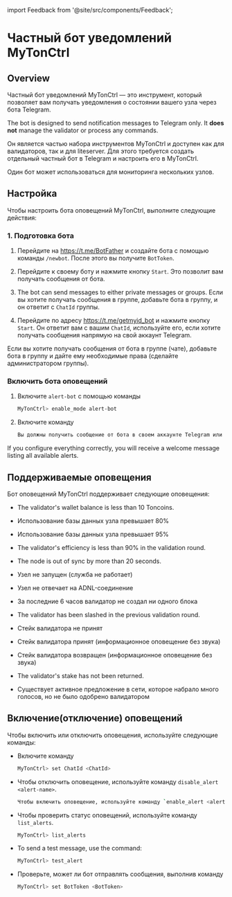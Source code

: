 import Feedback from '@site/src/components/Feedback';

# Частный бот уведомлений MyTonCtrl

## Overview

Частный бот уведомлений MyTonCtrl — это инструмент, который позволяет вам получать уведомления о состоянии вашего узла через бота Telegram.

The bot is designed to send notification messages to Telegram only. It **does not** manage the validator or process any commands.

Он является частью набора инструментов MyTonCtrl и доступен как для валидаторов, так и для liteserver. Для этого требуется создать отдельный частный бот в Telegram и настроить его в MyTonCtrl.

Один бот может использоваться для мониторинга нескольких узлов.

## Настройка

Чтобы настроить бота оповещений MyTonCtrl, выполните следующие действия:

### 1. Подготовка бота

1. Перейдите на https://t.me/BotFather и создайте бота с помощью команды `/newbot`. После этого вы получите `BotToken`.

2. Перейдите к своему боту и нажмите кнопку `Start`. Это позволит вам получать сообщения от бота.

3. The bot can send messages to either private messages or groups. Если вы хотите получать сообщения в группе, добавьте бота в группу, и он ответит с `ChatId` группы.

4. Перейдите по адресу https://t.me/getmyid_bot и нажмите кнопку `Start`. Он ответит вам с вашим `ChatId`, используйте его, если хотите получать сообщения напрямую на свой аккаунт Telegram.

Если вы хотите получать сообщения от бота в группе (чате), добавьте бота в группу и дайте ему необходимые права (сделайте администратором группы).

### Включить бота оповещений

1. Включите `alert-bot` с помощью команды

    ```bash
    MyTonCtrl> enable_mode alert-bot
    ```

2. Включите команду

    ```bash
    Вы должны получить сообщение от бота в своем аккаунте Telegram или чате.
    ```

If you configure everything correctly, you will receive a welcome message listing all available alerts.

## Поддерживаемые оповещения

Бот оповещений MyTonCtrl поддерживает следующие оповещения:

- The validator's wallet balance is less than 10 Toncoins.

- Использование базы данных узла превышает 80%

- Использование базы данных узла превышает 95%

- The validator's efficiency is less than 90% in the validation round.

- The node is out of sync by more than 20 seconds.

- Узел не запущен (служба не работает)

- Узел не отвечает на ADNL-соединение

- За последние 6 часов валидатор не создал ни одного блока

- The validator has been slashed in the previous validation round.

- Стейк валидатора не принят

- Стейк валидатора принят (информационное оповещение без звука)

- Стейк валидатора возвращен (информационное оповещение без звука)

- The validator's stake has not been returned.

- Существует активное предложение в сети, которое набрало много голосов, но не было одобрено валидатором

## Включение(отключение) оповещений

Чтобы включить или отключить оповещения, используйте следующие команды:

- Включите команду
    ```bash
    MyTonCtrl> set ChatId <ChatId>
    ```
- Чтобы отключить оповещение, используйте команду `disable_alert <alert-name>`.
    ```bash
    Чтобы включить оповещение, используйте команду `enable_alert <alert-name>`.
    ```
- Чтобы проверить статус оповещений, используйте команду `list_alerts`.
    ```bash
    MyTonCtrl> list_alerts
    ```
- To send a test message, use the command:
    ```bash
    MyTonCtrl> test_alert
    ```
- Проверьте, может ли бот отправлять сообщения, выполнив команду
    ```bash
    MyTonCtrl> set BotToken <BotToken>
    ```

<Feedback />

